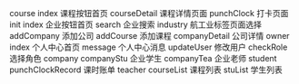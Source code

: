 

course 
  index 课程按钮首页
  courseDetail  课程详情页面
  punchClock  打卡页面
init
  index  企业按钮首页
  search  企业搜索
  industry 航工业标签页面选择
  addCompany 添加公司
  addCourse 添加课程
  companyDetail 公司详情
owner
  index 个人中心首页
  message 个人中心消息
  updateUser 修改用户
  checkRole 选择角色
  company 
    companyStu 企业学生
    companyTea 企业老师
  student
    punchClockRecord 课时账单
  teacher 
    courseList 课程列表
    stuList  学生列表
  